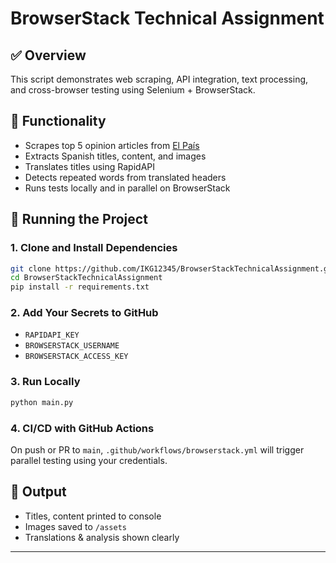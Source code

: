 # BrowserStack Technical Assignment

## ✅ Overview

This script demonstrates web scraping, API integration, text processing, and cross-browser testing using Selenium + BrowserStack.

## 🔧 Functionality

- Scrapes top 5 opinion articles from [El País](https://elpais.com/)
- Extracts Spanish titles, content, and images
- Translates titles using RapidAPI
- Detects repeated words from translated headers
- Runs tests locally and in parallel on BrowserStack

## 🚀 Running the Project

### 1. Clone and Install Dependencies

```bash
git clone https://github.com/IKG12345/BrowserStackTechnicalAssignment.git
cd BrowserStackTechnicalAssignment
pip install -r requirements.txt
```

### 2. Add Your Secrets to GitHub

- `RAPIDAPI_KEY`
- `BROWSERSTACK_USERNAME`
- `BROWSERSTACK_ACCESS_KEY`

### 3. Run Locally

```bash
python main.py
```

### 4. CI/CD with GitHub Actions

On push or PR to `main`, `.github/workflows/browserstack.yml` will trigger parallel testing using your credentials.

## 📁 Output

- Titles, content printed to console
- Images saved to `/assets`
- Translations & analysis shown clearly

---
